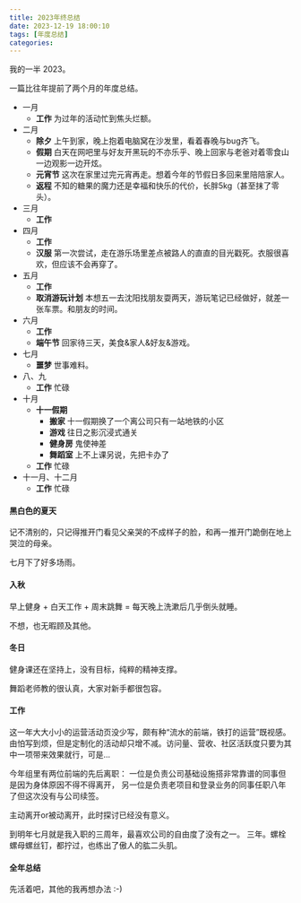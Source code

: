```yaml
---
title: 2023年终总结
date: 2023-12-19 18:00:10
tags: [年度总结]
categories:
---
```

我的一半 2023。

<!-- more -->
一篇比往年提前了两个月的年度总结。
* 一月
  * __工作__ 为过年的活动忙到焦头烂额。
* 二月
  * __除夕__ 上午到家，晚上抱着电脑窝在沙发里，看着春晚与bug齐飞。
  * __假期__ 白天在网吧里与好友开黑玩的不亦乐乎、晚上回家与老爸对着零食山一边观影一边开炫。
  * __元宵节__ 这次在家里过完元宵再走。想着今年的节假日多回来里陪陪家人。
  * __返程__ 不知的糖果的魔力还是幸福和快乐的代价，长胖5kg（甚至抹了零头）。
* 三月
  * __工作__ 
* 四月
  * __工作__ 
  * __汉服__ 第一次尝试，走在游乐场里差点被路人的直直的目光戳死。衣服很喜欢，但应该不会再穿了。
* 五月
  * __工作__ 
  * __取消游玩计划__ 本想五一去沈阳找朋友耍两天，游玩笔记已经做好，就差一张车票。和朋友的时间。
* 六月
  * __工作__
  * __端午节__ 回家待三天，美食&家人&好友&游戏。
* 七月
  * __噩梦__ 世事难料。
* 八、九
  * __工作__ 忙碌
* 十月
  * __十一假期__
    * __搬家__ 十一假期换了一个离公司只有一站地铁的小区
    * __游戏__ 往日之影沉浸式通关
    * __健身房__ 鬼使神差
    * __舞蹈室__ 上不上课另说，先把卡办了
  * __工作__ 忙碌
* 十一月、十二月
  * __工作__ 忙碌


#### 黑白色的夏天

记不清别的，只记得推开门看见父亲哭的不成样子的脸，和再一推开门跪倒在地上哭泣的母亲。

七月下了好多场雨。

#### 入秋

早上健身 + 白天工作 + 周末跳舞 = 每天晚上洗漱后几乎倒头就睡。

不想，也无暇顾及其他。

#### 冬日
健身课还在坚持上，没有目标，纯粹的精神支撑。

舞蹈老师教的很认真，大家对新手都很包容。

#### 工作
这一年大大小小的运营活动页没少写，颇有种“流水的前端，铁打的运营”既视感。由怕写到烦，但是定制化的活动却只增不减。访问量、营收、社区活跃度只要为其中一项带来效果就行，可是...

今年组里有两位前端的先后离职：
一位是负责公司基础设施搭非常靠谱的同事但是因为身体原因不得不得离开，
另一位是负责老项目和登录业务的同事任职八年了但这次没有与公司续签。

主动离开or被动离开，此时探讨已经没有意义。

到明年七月就是我入职的三周年，最喜欢公司的自由度了没有之一。
三年。螺栓螺母螺丝钉，都拧过，也练出了傲人的肱二头肌。


#### 全年总结
先活着吧，其他的我再想办法 :-)
